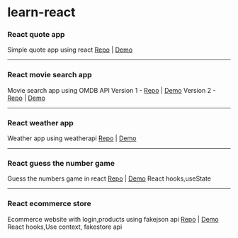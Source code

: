 # learn-react

### React quote app
Simple quote app using react
[Repo](https://github.com/yogeshktm/react-ecommerce-store) |  [Demo](https://yogeshktm.github.io/react-quote-app/)
<hr/>

### React movie search app 
Movie search app using OMDB API
Version 1 - [Repo](https://github.com/yogeshktm/ymdb-react) | [Demo](https://yogeshktm.github.io/ymdb-react/)
Version 2 - [Repo](https://github.com/yogeshktm/ymdb-react-v2) | [Demo](https://yogeshktm.github.io/ymdb-react-v2/)
<hr/>

### React weather app
Weather app using weatherapi
[Repo](https://github.com/yogeshktm/react-weather-app-v2) | [Demo](https://yogeshktm.github.io/react-weather-app-v2/)
<hr/>


### React guess the number game
Guess the numbers game in react
[Repo](https://github.com/yogeshktm/react-guess-the-number) | [Demo](https://react-guess-the-number.netlify.app/)
React hooks,useState
<hr/>

    
### React ecommerce store
Ecommerce website with login,products using fakejson api
[Repo](https://github.com/yogeshktm/react-ecommerce-store) | [Demo](https://react-ecomm-website.netlify.app/)
React hooks,Use context, fakestore api
  
    
